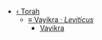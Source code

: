 - [&lsaquo; Torah](/)
    - [&equiv; Vayikra &middot; *Leviticus*](exodus/leviticus.md)
        - [Vayikra](Vayikra.md)
